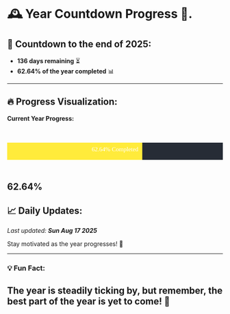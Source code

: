 
# &#x1F570; **Year Countdown Progress** &#x1F389;.

## &#x1F4C5; Countdown to the end of 2025:
- **136 days remaining** &#x23F3;
- **62.64% of the year completed** &#x1F4CA;

---

## &#x1F525; **Progress Visualization**:

**Current Year Progress:**

<br><br>
![Progress Bar](https://raw.githubusercontent.com/dayanidigv/year-countdown-progress/main/progress-bar.svg)
<br><br>

**62.64%**
---

## &#x1F4C8; **Daily Updates**:

_Last updated: **Sun Aug 17 2025**_

Stay motivated as the year progresses! &#x1F680;

--- 

### &#x1F4A1; **Fun Fact:**
The year is steadily ticking by, but remember, the best part of the year is yet to come! &#x1F31F;
---
